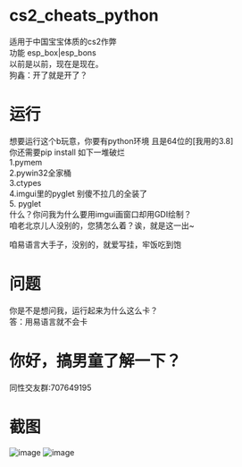 # cs2_cheats_python
适用于中国宝宝体质的cs2作弊  
功能 esp_box|esp_bons  
以前是以前，现在是现在。  
狗鑫：开了就是开了？
# 运行
想要运行这个b玩意，你要有python环境 且是64位的[我用的3.8]  
你还需要pip install 如下一堆破烂  
1.pymem  
2.pywin32全家桶  
3.ctypes  
4.imgui里的pyglet 别傻不拉几的全装了  
5. pyglet  
什么？你问我为什么要用imgui画窗口却用GDI绘制？   
咱老北京儿人没别的，您猜怎么着？诶，就是这一出~  

咱易语言大手子，没别的，就爱写挂，牢饭吃到饱  

# 问题
你是不是想问我，运行起来为什么这么卡？  
答：用易语言就不会卡
# 你好，搞男童了解一下？
同性交友群:707649195  
# 截图
![image](https://github.com/Retmon403/cs2_cheats_python/blob/main/1.png)
![image](https://github.com/Retmon403/cs2_cheats_python/blob/main/2.png)
